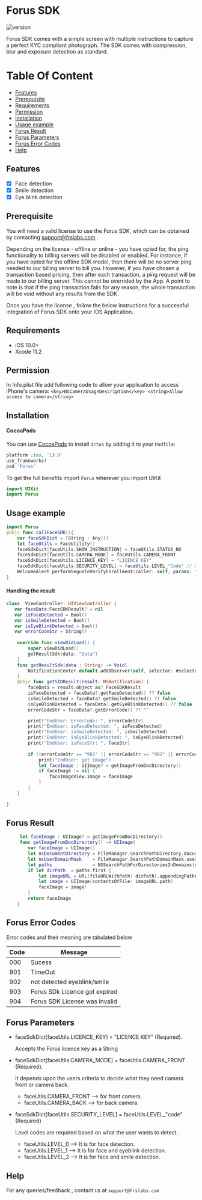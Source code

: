 
# Forus SDK

![version](https://img.shields.io/badge/version-v1.0.0-blue)

Forus SDK comes with a simple screen with multiple instructions to capture a perfect KYC compliant photograph. The SDK comes with compression, blur and exposure detection as standard.

# Table Of Content
- [Features](#Features)
- [Prerequisite](#prerequisite)
- [Requirements](#requirements)
- [Permission](#Permission)
- [Installation](#installation)
- [Usage example](#Usage-example)
- [Forus Result](#Forus-Result)
- [Forus Parameters](#Forus-parameters)
- [Forus Error Codes](#Forus-error-codes)
- [Help](#help)

## Features

- [x] Face detection
- [x] Smile detection
- [x] Eye blink detection

## Prerequisite

You will need a valid license to use the Forus SDK, which can be obtained by contacting support@frslabs.com .

Depending on the license - offline or online - you have opted for, the ping functionality to billing servers will be disabled or enabled. For instance, if you have opted for the offline SDK model, then there will be no server ping needed to our billing server to bill you. However, if you have chosen a transaction based pricing, then after each transaction, a ping request will be made to our billing server. This cannot be overrided by the App. A point to note is that if the ping transaction fails for any reason, the whole transaction will be void without any results from the SDK.

Once you have the license , follow the below instructions for a successful integration of Forus SDK onto your IOS Application.

## Requirements

- iOS 10.0+
- Xcode 11.2

## Permission

In Info.plist file add following code to allow your application to access iPhone's camera:
``<key>NSCameraUsageDescription</key>
<string>Allow access to camera</string>``

## Installation

#### CocoaPods
You can use [CocoaPods](http://cocoapods.org/) to install `Octus` by adding it to your `Podfile`:

```ruby
platform :ios, '13.0'
use_frameworks!
pod 'Forus'
```

To get the full benefits import `Forus` wherever you import UIKit

``` swift
import UIKit
import Forus
```

## Usage example

```swift
import Forus
@objc func callFaceSDK(){
    var faceSdkDict = [String : Any]()
    let faceUtils = FaceUtility()
    faceSdkDict[faceUtils.SHOW_INSTRUCTION] = faceUtils.STATUS_NO
    faceSdkDict[faceUtils.CAMERA_MODE] = faceUtils.CAMERA_FRONT
    faceSdkDict[faceUtils.LICENCE_KEY] = "LICENCE KEY"
    faceSdkDict[faceUtils.SECURITY_LEVEL] = faceUtils.LEVEL_"Code" // 0 or 1 or 2
    WelcomeAlert.performSegueToVerifyEnrollment(caller: self, params: faceSdkDict)
}
```
#### Handling the result

```swift
class  ViewController: UIViewController {
   var faceData:FaceSDKResult? = nil
   var isFaceDetected = Bool()
   var isSmileDetected = Bool()
   var isEyeBlinkDetected = Bool()
   var errorCodeStr = String()
   
    override func viewDidLoad() {
        super.viewDidLoad()
        getResultSdk(data: "Data")
    }
    func getResultSdk(data : String) -> Void{
        NotificationCenter.default.addObserver(self, selector: #selector(getSIDResult(result:)), name: NSNotification.Name(rawValue: data), object: nil)
    }
    @objc func getSIDResult(result: NSNotification) {
        faceData = result.object as? FaceSDKResult
        isFaceDetected = faceData?.getFaceDetected() ?? false
        isSmileDetected = faceData?.getSmileDetected() ?? false
        isEyeBlinkDetected = faceData?.getEyeBlinkDetected() ?? false
        errorCodeStr = faceData?.getErrorCode() ?? ""

        print("EndUser: ErrorCode: ", errorCodeStr)
        print("EndUser: isFaceDetected: ", isFaceDetected)
        print("EndUser: isSmileDetected: ", isSmileDetected)
        print("EndUser: isEyeBlinkDetected: ", isEyeBlinkDetected)
        print("EndUser: isFaceStr: ", faceStr)
        
        if !(errorCodeStr == "901" || errorCodeStr == "902" || errorCodeStr == "903" || errorCodeStr == "904") {
            print("EndUser: get image")
            let faceImage : UIImage? = getImageFromDocDirectory()
            if faceImage != nil {
                faceImageView.image = faceImage
            }
        } 
    }

}
``` 

## Forus Result

```swift
     let faceImage : UIImage? = getImageFromDocDirectory()
     func getImageFromDocDirectory() -> UIImage{
        var faceImage = UIImage()
        let nsDocumentDirectory = FileManager.SearchPathDirectory.documentDirectory
        let nsUserDomainMask    = FileManager.SearchPathDomainMask.userDomainMask
        let paths               = NSSearchPathForDirectoriesInDomains(nsDocumentDirectory, nsUserDomainMask, true)
        if let dirPath  = paths.first {
            let imageURL = URL(fileURLWithPath: dirPath).appendingPathComponent("faceImage.png")
            let image = UIImage(contentsOfFile: imageURL.path)
            faceImage = image!
        }
        return faceImage
    }
```

## Forus Error Codes

Error codes and their meaning are tabulated below

| Code          | Message                 |
| -------------- | ---------------------- |
| 000  | Sucess                |
| 901  | TimeOut |
| 902  | not detected eyeblink/smile    |
| 903  | Forus SDk Licence got expired            |
| 904  | Forus SDK License was invalid             |


## Forus Parameters

- faceSdkDict[faceUtils.LICENCE_KEY] = "LICENCE KEY" (Required).

  Accepts the Forus licence key as a String

- faceSdkDict[faceUtils.CAMERA_MODE] = faceUtils.CAMERA_FRONT (Required).

  It depends upon the users criteria to decide what they need camera front or camera back.
  - faceUtils.CAMERA_FRONT --> for front camera.
  - faceUtils.CAMERA_BACK --> for back camera.

- faceSdkDict[faceUtils.SECURITY_LEVEL] = faceUtils.LEVEL_"code" (Required)

  Level codes are required based on what the user wants to detect.
  - faceUtils.LEVEL_0 --> It is for face detection.
  - faceUtils.LEVEL_1 --> It is for face and eyeblink detection.
  - faceUtils.LEVEL_2 --> It is for face and smile detection.
  
## Help

For any queries/feedback , contact us at `support@frslabs.com` 

